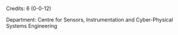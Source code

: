 Credits: 6 (0-0-12)

Department: Centre for Sensors, Instrumentation and Cyber-Physical Systems Engineering

